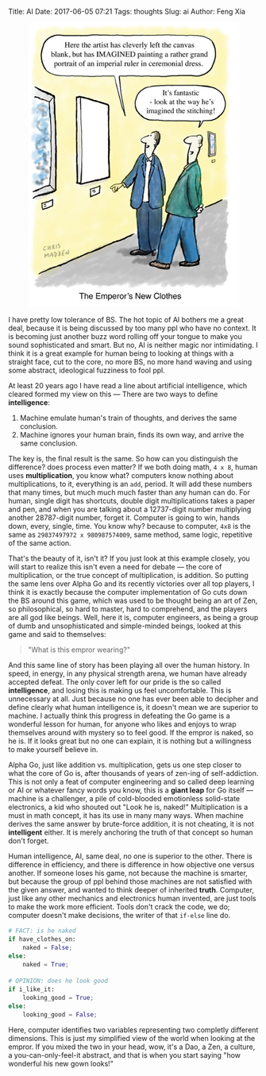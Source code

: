 Title: AI
Date: 2017-06-05 07:21
Tags: thoughts
Slug: ai
Author: Feng Xia

<figure class="col l6 m6 s12">
  <img src="/images/funny/empror%20clothes.jpg"/>
</figure>


I have pretty low tolerance of BS. The hot topic of AI bothers me
a great deal, because it is being discussed by too many ppl who have no
context. It is becoming just another buzz word rolling off your tongue
to make you sound sophisticated and smart. But no, AI is neither
magic nor intimidating. I think it is a great example for human being
to looking at things with a straight face, cut to the core, no more
BS, no more hand waving and using some abstract, ideological fuzziness
to fool ppl.

At least 20 years ago I have read a line about artificial
intelligence, which cleared formed my view on this &mdash; There are
two ways to define __intelligence__:

1. Machine emulate human's train of thoughts, and derives
   the same conclusion.
2. Machine ignores your human brain, finds its own way, and
   arrive the same conclusion.

The key is, <span class="myhighlight">the final result is the
same</span>. So how can you distinguish the difference? does process
even matter? If we both doing math, `4 x 8`, human uses
**multiplication**, you know what? computers know nothing about
multiplications, to it, everything is an `add`, period. It will add
these numbers that many times, but much much much faster than any human can
do. For human, single digit has shortcuts, double digit
multiplications takes a paper and pen, and when you are
talking about a 12737-digit number multiplying another 28787-digit
number, forget it. Computer is going to win, hands down, 
every, single, time. You know why?
because to computer, `4x8` is the same as `29837497972 x 980987574009`,
same method, same logic, repetitive of the same action.

That's the beauty of it, isn't it? If you just look at this example
closely, you will start to realize this isn't even a need for debate
&mdash; the core of multiplication, or the true concept of
multiplication, is addition. So putting the same lens over Alpha Go
and its recently victories over all top players, I think it is exactly
because the computer implementation of Go cuts down the BS around this
game, which was used to be thought being an art of Zen, so
philosophical, so hard to master, hard to comprehend, and the players
are all god like beings. Well, here it is, computer engineers, as
being a group of dumb and unsophisticated and simple-minded beings,
looked at this game and said to themselves:

> "What is this empror wearing?"


And this same line of story has been playing all over the human
history. In speed, in energy, in any physical strength arena, we human
have already accepted defeat. The only cover left for our pride is the
so called **intelligence**, and losing this is making us feel
uncomfortable. This is unnecessary at all. Just because no one has
ever been able to decipher and define <span
class="myhighlight">clearly</span> what human intelligence is, it
doesn't mean we are superior to machine. I actually think this
progress in defeating the Go game is a wonderful lesson for human, for
anyone who likes and enjoys to wrap themselves around with mystery so
to feel good. <span class="myhighlight">If the empror is naked, so he
is</span>.  If it looks great but no one can explain, it is nothing
but a willingness to make yourself believe in.


Alpha Go, just like addition vs. multiplication, gets us one step
closer to what the core of Go is, after thousands of years of zen-ing
of self-addiction. This is not only a feat of computer engineering and
so called deep learning or AI or whatever fancy words you know, this
is a **giant leap** for Go itself &mdash; machine is a challenger, a
pile of cold-blooded emotionless solid-state electronics, a kid who
shouted out "Look he is, naked!" Multiplication is a must in math
concept, it has its use in many many ways. When machine derives the
same answer by brute-force addition, it is not cheating, it is not
**intelligent** either. It is merely anchoring the truth of that
concept so human don't forget.


Human intelligence, AI, same deal, no one is superior to the
other. There is difference in efficiency, and there is difference in
how objective one versus another. If someone loses his game, not
because the machine is smarter, but because the group of ppl behind
those machines are not satisfied with the given answer, and wanted to
think deeper of inherited __truth__.  Computer, just like any other
mechanics and electronics human invented, are just tools to make the
work more efficient. Tools don't crack the code, we do; computer
doesn't make decisions, the writer of that `if-else` line do.

```python
# FACT: is he naked
if have_clothes_on:
    naked = False;
else:
    naked = True;

# OPINION: does he look good
if i_like_it:
    looking_good = True;
else:
    looking_good = False;
```

Here, computer identifies two variables representing two completly
different dimensions. This is just my simplified view of the world
when looking at the empror. If you mixed the two in your head, wow,
it's a Dao, a Zen, a culture, a you-can-only-feel-it abstract, and
that is when you start saying "how wonderful his new gown looks!"

